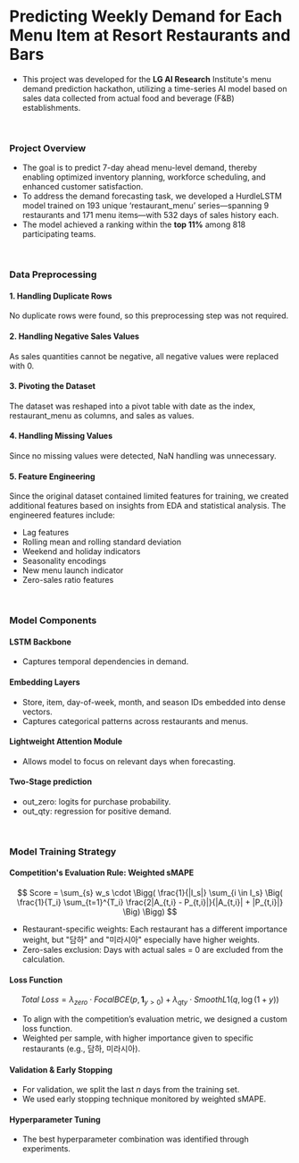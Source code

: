 # Predicting Weekly Demand for Each Menu Item at Resort Restaurants and Bars
- This project was developed for the **LG AI Research** Institute's menu demand prediction hackathon, utilizing a time-series AI model based on sales data collected from actual food and beverage (F&B) establishments.

<br>

### Project Overview

- The goal is to predict 7-day ahead menu-level demand, thereby enabling optimized inventory planning, workforce scheduling, and enhanced customer satisfaction.
- To address the demand forecasting task, we developed a HurdleLSTM model trained on 193 unique ‘restaurant_menu’ series—spanning 9 restaurants and 171 menu items—with 532 days of sales history each.
- The model achieved a ranking within the **top 11%** among 818 participating teams.

<br>

### Data Preprocessing

#### 1. Handling Duplicate Rows
No duplicate rows were found, so this preprocessing step was not required.

#### 2. Handling Negative Sales Values
As sales quantities cannot be negative, all negative values were replaced with 0.

#### 3. Pivoting the Dataset
The dataset was reshaped into a pivot table with date as the index, restaurant_menu as columns, and sales as values.

#### 4. Handling Missing Values
Since no missing values were detected, NaN handling was unnecessary.

#### 5. Feature Engineering
Since the original dataset contained limited features for training, we created additional features based on insights from EDA and statistical analysis. The engineered features include:
- Lag features 
- Rolling mean and rolling standard deviation
- Weekend and holiday indicators
- Seasonality encodings
- New menu launch indicator
- Zero-sales ratio features

<br>

### Model Components
#### LSTM Backbone
- Captures temporal dependencies in demand.

#### Embedding Layers
- Store, item, day-of-week, month, and season IDs embedded into dense vectors.
- Captures categorical patterns across restaurants and menus.

#### Lightweight Attention Module
- Allows model to focus on relevant days when forecasting.

#### Two-Stage prediction
- out_zero: logits for purchase probability.
- out_qty: regression for positive demand.

<br>

### Model Training Strategy
#### Competition's Evaluation Rule: Weighted sMAPE
$$
Score = \sum_{s} w_s \cdot \Bigg( \frac{1}{|I_s|} \sum_{i \in I_s} \Big( \frac{1}{T_i} \sum_{t=1}^{T_i} \frac{2|A_{t,i} - P_{t,i}|}{|A_{t,i}| + |P_{t,i}|} \Big) \Bigg)
$$
- Restaurant-specific weights: Each restaurant has a different importance weight, but "담하" and "미라시아" especially have higher weights. 
- Zero-sales exclusion: Days with actual sales = 0 are excluded from the calculation.

#### Loss Function
$$
Total\ Loss = \lambda_{zero} \cdot FocalBCE(p, \mathbf{1}_{y>0}) + \lambda_{qty} \cdot SmoothL1(q, \log(1+y))
$$
- To align with the competition’s evaluation metric, we designed a custom loss function.
- Weighted per sample, with higher importance given to specific restaurants (e.g., 담하, 미라시아).

#### Validation & Early Stopping
- For validation, we split the last *n* days from the training set.
- We used early stopping technique monitored by weighted sMAPE.

#### Hyperparameter Tuning
- The best hyperparameter combination was identified through experiments.